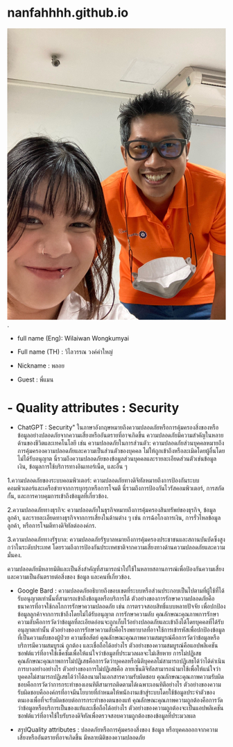 # nanfahhhh.github.io

![alt text for screen readers](/S__54886406.jpg "Text to show on mouseover").
- full name (Eng): Wilaiwan Wongkumyai
+ Full name (TH) : วิไลวรรณ วงค์คำใหญ่
* Nickname : พลอย
- Guest : พี่แมน
# - Quality attributes : Security
  + ChatGPT : Security" ในภาษาอังกฤษหมายถึงความปลอดภัยหรือการคุ้มครองสิ่งของหรือข้อมูลอย่างปลอดภัยจากความเสี่ยงหรืออันตรายที่อาจเกิดขึ้น ความปลอดภัยมีความสำคัญในหลายด้านของชีวิตและเทคโนโลยี เช่น
ความปลอดภัยในการส่วนตัว: ความปลอดภัยส่วนบุคคลหมายถึงการคุ้มครองความปลอดภัยและความเป็นส่วนตัวของบุคคล ไม่ให้ถูกเข้าถึงหรือละเมิดโดยผู้อื่นโดยไม่ได้รับอนุญาต นี่รวมถึงความปลอดภัยของข้อมูลส่วนบุคคลและรายละเอียดส่วนตัวเช่นข้อมูลเงิน, ข้อมูลการใช้บริการทางอินเทอร์เน็ต, และอื่น ๆ

1.ความปลอดภัยของระบบคอมพิวเตอร์: ความปลอดภัยทางดิจิทัลหมายถึงการป้องกันระบบคอมพิวเตอร์และเครือข่ายจากการบุกรุกหรือการโจมตี นี่รวมถึงการป้องกันไวรัสคอมพิวเตอร์, การสกัดกั้น, และการควบคุมการเข้าถึงข้อมูลที่เกี่ยวข้อง.

2.ความปลอดภัยทางธุรกิจ: ความปลอดภัยในธุรกิจหมายถึงการคุ้มครองสินทรัพย์ของธุรกิจ, ข้อมูลลูกค้า, และรายละเอียดทางธุรกิจจากการเสี่ยงในด้านต่าง ๆ เช่น การฉ้อโกงการเงิน, การรั่วไหลข้อมูลลูกค้า, หรือการโจมตีทางดิจิทัลต่อองค์กร.

3.ความปลอดภัยทางรัฐบาล: ความปลอดภัยรัฐบาลหมายถึงการคุ้มครองประชาชนและสถานบันบัดซึ่งสูงกว่าในระดับประเทศ โดยรวมถึงการป้องกันประเทศชาติจากความเสี่ยงทางด้านความปลอดภัยและความมั่นคง.

ความปลอดภัยมีหลายมิติและเป็นสิ่งสำคัญที่สามารถนำไปใช้ในหลายสถานการณ์เพื่อป้องกันความเสี่ยงและความเป็นอันตรายต่อสิ่งของ ข้อมูล และคนที่เกี่ยวข้อง.
 
  - Google Bard : ความปลอดภัยอธิบายถึงขอบเขตที่ระบบหรือส่วนประกอบเป็นไปตามที่ผู้ใช้ที่ได้รับอนุญาตเท่านั้นที่สามารถเข้าถึงข้อมูลหรือบริการได้
ตัวอย่างของการรักษาความปลอดภัยคือธนาคารที่อาจใช้กลไกการรักษาความปลอดภัย เช่น การตรวจสอบสิทธิ์แบบหลายปัจจัย เพื่อปกป้องข้อมูลลูกค้าจากการเข้าถึงโดยไม่ได้รับอนุญาต
การรักษาความลับ
คุณลักษณะคุณภาพการรักษาความลับคือการวัดว่าข้อมูลที่ละเอียดอ่อนจะถูกเก็บไว้อย่างปลอดภัยและเข้าถึงได้โดยบุคคลที่ได้รับอนุญาตเท่านั้น
ตัวอย่างของการรักษาความลับคือโรงพยาบาลที่อาจใช้การเข้ารหัสเพื่อปกป้องข้อมูลที่เป็นความลับของผู้ป่วย
ความซื่อสัตย์
คุณลักษณะคุณภาพความสมบูรณ์คือการวัดว่าข้อมูลหรือบริการมีความสมบูรณ์ ถูกต้อง และเชื่อถือได้อย่างไร
ตัวอย่างของความสมบูรณ์คือแอปพลิเคชันซอฟต์แวร์ที่อาจใช้เช็คซัมเพื่อให้แน่ใจว่าข้อมูลที่ประมวลผลจะไม่เสียหาย
การไม่ปฏิเสธ
คุณลักษณะคุณภาพการไม่ปฏิเสธคือการวัดว่าบุคคลหรือนิติบุคคลไม่สามารถปฏิเสธได้ว่าได้ดำเนินการบางอย่างอย่างไร
ตัวอย่างของการไม่ปฏิเสธคือ ลายเซ็นดิจิทัลสามารถนำมาใช้เพื่อให้แน่ใจว่าบุคคลไม่สามารถปฏิเสธได้ว่าได้ลงนามในเอกสารความรับผิดชอบ
คุณลักษณะคุณภาพความรับผิดชอบคือการวัดว่าการกระทำของเอนทิตีสามารถติดตามได้เฉพาะเอนทิตีอย่างไร
ตัวอย่างของความรับผิดชอบคือองค์กรที่อาจมีนโยบายที่กำหนดให้พนักงานเข้าสู่ระบบโดยใช้ข้อมูลประจำตัวของตนเองเพื่อที่จะรับผิดชอบต่อการกระทำของตนของแท้
คุณลักษณะคุณภาพความถูกต้องคือการวัดว่าข้อมูลหรือบริการเป็นของแท้และเชื่อถือได้อย่างไร
ตัวอย่างของความถูกต้องจะเป็นแอปพลิเคชันซอฟต์แวร์ที่อาจใช้ใบรับรองดิจิทัลเพื่อตรวจสอบความถูกต้องของข้อมูลที่ประมวลผล

 - สรุปQuality attributes : ปลอดภัยหรือการคุ้มครองสิ่งของ ข้อมูล หรือบุคคลออกจากความเสี่ยงหรืออันตรายที่อาจเกิดขึ้น มีหลายมิติของความปลอดภัย

